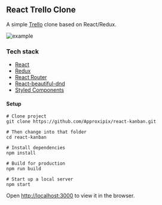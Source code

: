 ## React Trello Clone

A simple [Trello](https://trello.com/) clone based on React/Redux.

![example](https://github.com/Approxipix/react-kanban/blob/master/example.gif?raw=true)

### Tech stack

* [React](https://github.com/facebook/react)
* [Redux](https://github.com/reactjs/redux)
* [React Router](https://github.com/ReactTraining/react-router)
* [React-beautiful-dnd](https://github.com/atlassian/react-beautiful-dnd)
* [Styled Components](https://github.com/styled-components/styled-components)

#### Setup

```shell
# Clone project
git clone https://github.com/Approxipix/react-kanban.git

# Then change into that folder
cd react-kanban

# Install dependencies
npm install

# Build for production 
npm run build

# Start up a local server
npm start
```

Open [http://localhost:3000](http://localhost:3000) to view it in the browser.
